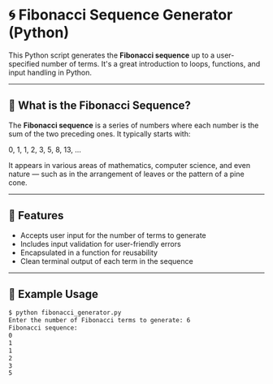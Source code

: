 # 🌀 Fibonacci Sequence Generator (Python)

This Python script generates the **Fibonacci sequence** up to a user-specified number of terms. It's a great introduction to loops, functions, and input handling in Python.

---

## 📘 What is the Fibonacci Sequence?

The **Fibonacci sequence** is a series of numbers where each number is the sum of the two preceding ones. It typically starts with:

0, 1, 1, 2, 3, 5, 8, 13, ...


It appears in various areas of mathematics, computer science, and even nature — such as in the arrangement of leaves or the pattern of a pine cone.

---

## 🚀 Features

- Accepts user input for the number of terms to generate
- Includes input validation for user-friendly errors
- Encapsulated in a function for reusability
- Clean terminal output of each term in the sequence

---

## 🧪 Example Usage

```bash
$ python fibonacci_generator.py
Enter the number of Fibonacci terms to generate: 6
Fibonacci sequence:
0
1
1
2
3
5

